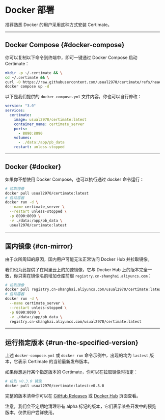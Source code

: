 ﻿# Docker 部署

推荐熟悉 Docker 的用户采用这种方式安装 Certimate。

---

## Docker Compose {#docker-compose}

你可以复制以下命令到终端中，即可一键通过 Docker Compose 启动 Certimate：

```bash
mkdir -p ~/.certimate && \
cd ~/.certimate && \
curl -O https://raw.githubusercontent.com/usual2970/certimate/refs/heads/main/docker/docker-compose.yml && \
docker compose up -d
```

以下是我们提供的 `docker-compose.yml` 文件内容，你也可以自行修改：

```yaml showLineNumbers
version: "3.0"
services:
  certimate:
    image: usual2970/certimate:latest
    container_name: certimate_server
    ports:
      - 8090:8090
    volumes:
      - ./data:/app/pb_data
    restart: unless-stopped
```

---

## Docker {#docker}

如果你不想使用 Docker Compose，也可以执行通过 docker 命令运行：

```bash
# 拉取镜像
docker pull usual2970/certimate:latest
# 启动容器
docker run -d \
  --name certimate_server \
  --restart unless-stopped \
  -p 8090:8090 \
  -v ./data:/app/pb_data \
  usual2970/certimate:latest
```

---

## 国内镜像 {#cn-mirror}

由于众所周知的原因，国内用户可能无法正常访问 Docker Hub 并拉取镜像。

我们也为此提供了在阿里云上的加速镜像，它与 Docker Hub 上的版本完全一致，你只需在镜像名前增加仓库前缀 `registry.cn-shanghai.aliyuncs.com`：

```bash
# 拉取镜像
docker pull registry.cn-shanghai.aliyuncs.com/usual2970/certimate:latest
# 启动容器
docker run -d \
  --name certimate_server \
  --restart unless-stopped \
  -p 8090:8090 \
  -v ./data:/app/pb_data \
  registry.cn-shanghai.aliyuncs.com/usual2970/certimate:latest
```

---

## 运行指定版本 {#run-the-specified-version}

上述 `docker-compose.yml` 或 `docker run` 命令示例中，出现的均为 `lastest` 版本，它表示 Certimate 的当前最新发布版本。

如果你想运行某个指定版本的 Certimate，你可以在拉取镜像时指定：

```bash
# 拉取 v0.3.0 镜像
docker pull usual2970/certimate:latest:v0.3.0
```

完整的版本清单你可以在 [GitHub Releases](https://github.com/usual2970/certimate/releases) 或 [Docker Hub](https://hub.docker.com/r/usual2970/certimate/tags) 页面查看。

注意，我们会不定期地清理带有 alpha 标记的版本，它们表示某些开发中的预览版本，仅供用户尝鲜使用。
